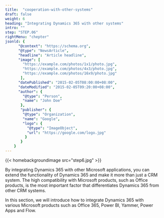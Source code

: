 ```yaml
---
title:  "cooperation-with-other-systems"
draft: false
weight: 6
heading: "Integrating Dynamics 365 with other systems"
intro: ""
step: "STEP.06"
rightMenu: "chepter"
jsonld: {
      "@context": "https://schema.org",
      "@type": "NewsArticle",
      "headline": "Article headline",
      "image": [
        "https://example.com/photos/1x1/photo.jpg",
        "https://example.com/photos/4x3/photo.jpg",
        "https://example.com/photos/16x9/photo.jpg"
       ],
      "datePublished": "2015-02-05T08:00:00+08:00",
      "dateModified": "2015-02-05T09:20:00+08:00",
      "author": {
        "@type": "Person",
        "name": "John Doe"
       },
       "publisher": {
        "@type": "Organization",
        "name": "Google",
        "logo": {
          "@type": "ImageObject",
          "url": "https://google.com/logo.jpg"
         }
       }
    }
---
```


{{< homebackgroundimage src="step6.jpg" >}}

By integrating Dynamics 365 with other Microsoft applications, you can extend the functionality of Dynamics 365 and make it more than just a CRM system. The high compatibility with Microsoft products, such as Office products, is the most important factor that differentiates Dynamics 365 from other CRM systems.

In this section, we will introduce how to integrate Dynamics 365 with various Microsoft products such as Office 365, Power BI, Yammer, Power Apps and Flow.